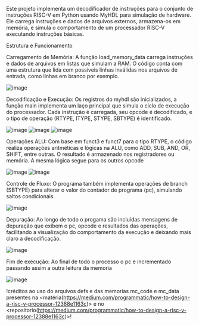Este projeto implementa um decodificador de instruções para o conjunto de instruções RISC-V em Python usando MyHDL para simulação de hardware. 
Ele carrega instruções e dados de arquivos externos, armazena-os em memória, e simula o comportamento de um processador RISC-V executando instruções básicas.

Estrutura e Funcionamento

Carregamento de Memória:
A função load_memory_data carrega instruções e dados de arquivos em listas que simulam a RAM. O código conta com uma estrutura que
lida com possíveis linhas inválidas nos arquivos de entrada, como linhas em branco por exemplo.

![image](https://github.com/user-attachments/assets/3e3339d9-ce88-4e17-8de1-b1878a2dcefb)

Decodificação e Execução: 
Os registros do myhdl são inicializados, a função main implementa um laço principal que simula o ciclo de execução do processador. 
Cada instrução é carregada, seu opcode é decodificado, e o tipo de operação (RTYPE, ITYPE, STYPE, SBTYPE) é identificado.

![image](https://github.com/user-attachments/assets/3c4bf5ae-7590-4e77-8ebd-f21e745373ba)
![image](https://github.com/user-attachments/assets/8bdc3a59-1bc8-43b4-a728-50fe1e71c348)
![image](https://github.com/user-attachments/assets/696c08e5-c053-41c0-b5a6-3c05da094584)

Operações ALU: Com base em funct3 e funct7 para o tipo RTYPE, o código realiza operações aritméticas e lógicas na ALU, como ADD, SUB, AND, OR, SHIFT, entre outras. 
O resultado é armazenado nos registradores ou memória. A mesma lógica segue para os outros opcode

![image](https://github.com/user-attachments/assets/f8ec4f3f-9eab-462a-82e7-c89baba2afa8)
![image](https://github.com/user-attachments/assets/9e6608a3-0df8-4960-9987-651b4abf4eb0)

Controle de Fluxo: 
O programa também implementa operações de branch (SBTYPE) para alterar o valor do contador de programa (pc), simulando saltos condicionais.

![image](https://github.com/user-attachments/assets/9535b576-a6b6-40c9-bb6a-99a46dcd3b19)

Depuração: 
Ao longo de todo o progama são incluídas mensagens de depuração que exibem o pc, opcode e resultados das operações, 
facilitando a visualização do comportamento da execução e deixando mais claro a decodificação.

![image](https://github.com/user-attachments/assets/39d2649c-e377-4b00-91ca-b0d691f54ffb)

Fim de execução:
Ao final de todo o processo o pc e incrementado passando assim a outra leitura da memoria 

![image](https://github.com/user-attachments/assets/5e964094-c641-4841-90a6-08c061ed9843)


!créditos ao uso do arquivos defs e das memorias mc_code e mc_data presentes na <matéria(https://medium.com/programmatic/how-to-design-a-risc-v-processor-12388e1163c)>
e no <repositorio(https://medium.com/programmatic/how-to-design-a-risc-v-processor-12388e1163c)>!



